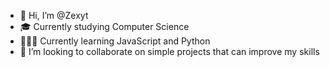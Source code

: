 - 👋 Hi, I’m @Zexyt
- 🎓 Currently studying Computer Science
- 👨🏻‍💻 Currently learning JavaScript and Python
- 💞️ I’m looking to collaborate on simple projects that can improve my skills

